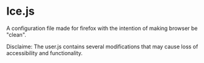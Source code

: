 # Ice.js
A configuration file made for firefox with the intention of making browser be "clean".

Disclaime: The user.js contains several modifications that may cause loss of accessibility and functionality.
